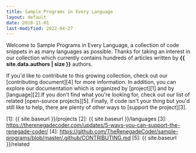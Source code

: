 ```yaml
---
title: Sample Programs in Every Language
layout: default
date: 2018-11-01
last-modified: 2022-04-27
---
```


Welcome to Sample Programs in Every Language, a collection of code snippets
in as many languages as possible. Thanks for taking an interest in our collection
which currently contains hundreds of articles written by
**{{ site.data.authors | size }}** authors.

If you'd like to contribute to this growing collection, check out
our [contributing document][4] for more information. In addition, you can explore
our documentation which is organized by [project][1] and by [language][2].If you 
don't find what you're looking for, check out our list of related 
[open-source projects][5]. Finally, if code isn't your thing but you'd still 
like to help, there are plenty of other ways to [support the project][3].

[1]: {{ site.baseurl }}/projects
[2]: {{ site.baseurl }}/languages
[3]: https://therenegadecoder.com/updates/5-ways-you-can-support-the-renegade-coder/
[4]: https://github.com/TheRenegadeCoder/sample-programs/blob/master/.github/CONTRIBUTING.md
[5]: {{ site.baseurl }}/related
